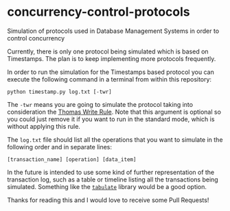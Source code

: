 # concurrency-control-protocols
Simulation of protocols used in Database Management Systems in order to control concurrency

Currently, there is only one protocol being simulated which is based on Timestamps.
The plan is to keep implementing more protocols frequently.

In order to run the simulation for the Timestamps based protocol you can execute the following command in a terminal from within this repository:

```python timestamp.py log.txt [-twr] ```

The `-twr` means you are going to simulate the protocol taking into consideration the [Thomas Write Rule](https://en.wikipedia.org/wiki/Thomas_write_rule). Note that this argument is optional so you could just remove it if you want to run in the standard mode, which is without applying this rule.

The `log.txt` file should list all the operations that you want to simulate in the following order and in separate lines:

```[transaction_name] [operation] [data_item]```

In the future is intended to use some kind of further representation of the transaction log, such as a table or timeline listing all the transactions being simulated. Something like the [`tabulate`](https://pypi.python.org/pypi/tabulate) library would be a good option.

Thanks for reading this and I would love to receive some Pull Requests!
